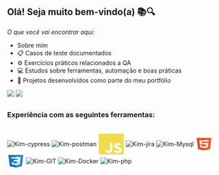 ## Olá! Seja muito bem-vindo(a) 📚🔍
*O que você vai encontrar aqui:*
- Sobre mim
- 📋 Casos de teste documentados
- ⚙️ Exercícios práticos relacionados a QA
- 💻 Estudos sobre ferramentas, automação e boas práticas
- 📂 Projetos desenvolvidos como parte do meu portfólio

<div> 
  <a href = "mailto:kimberllys.amaral@gmail.com"><img src="https://img.shields.io/badge/-Gmail-%23333?style=for-the-badge&logo=gmail&logoColor=white" target="_blank"></a>
  <a href="https://www.linkedin.com/in/kimberllyamaral" target="_blank"><img src="https://img.shields.io/badge/-LinkedIn-%230077B5?style=for-the-badge&logo=linkedin&logoColor=white" target="_blank"></a> 
</div>
  
 ## 
 ### Experiência com as seguintes ferramentas:
<div style="display: inline_block"><br>

  <img align="center" alt="Kim-cypress" height="100" width="110" src="https://cdn.jsdelivr.net/gh/devicons/devicon@latest/icons/cypressio/cypressio-original-wordmark.svg" />

  <img align="center" alt="Kim-postman" height="100" width="110" src="https://cdn.jsdelivr.net/gh/devicons/devicon@latest/icons/postman/postman-original-wordmark.svg" />

  <img align="center" alt="Kim-Js" height="50" width="60" src="https://raw.githubusercontent.com/devicons/devicon/master/icons/javascript/javascript-plain.svg">

  <img align="center" alt="Kim-jira" height="50" width="60" src="https://cdn.jsdelivr.net/gh/devicons/devicon@latest/icons/jira/jira-original-wordmark.svg" />

  <img align="center" alt="Kim-Mysql" height="100" width="110" src="https://cdn.jsdelivr.net/gh/devicons/devicon/icons/mysql/mysql-original-wordmark.svg" />

  <img align="center" alt="Kim-HTML" height="30" width="40" src="https://raw.githubusercontent.com/devicons/devicon/master/icons/html5/html5-original.svg">
  
  <img align="center" alt="Kim-CSS" height="30" width="40" src="https://raw.githubusercontent.com/devicons/devicon/master/icons/css3/css3-original.svg">
  
  <img align="center" alt="Kim-GIT" height="30" width="40" src="https://cdn.jsdelivr.net/gh/devicons/devicon/icons/git/git-original.svg" />

  <img align="center" alt="Kim-Docker" height="50" width="60" src="https://cdn.jsdelivr.net/gh/devicons/devicon/icons/docker/docker-original-wordmark.svg" />

  <img align="center" alt="Kim-php" height="50" width="60" src="https://cdn.jsdelivr.net/gh/devicons/devicon/icons/php/php-original.svg" />
  
</div>

